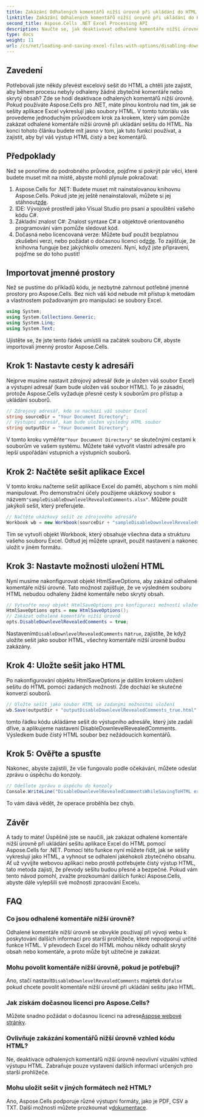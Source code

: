 ```yaml
---
title: Zakázání Odhalených komentářů nižší úrovně při ukládání do HTML
linktitle: Zakázání Odhalených komentářů nižší úrovně při ukládání do HTML
second_title: Aspose.Cells .NET Excel Processing API
description: Naučte se, jak deaktivovat odhalené komentáře nižší úrovně při ukládání sešitu aplikace Excel do HTML pomocí Aspose.Cells for .NET, pomocí tohoto podrobného průvodce krok za krokem.
type: docs
weight: 11
url: /cs/net/loading-and-saving-excel-files-with-options/disabling-downlevel-revealed-comments/
---
```

## Zavedení
Potřebovali jste někdy převést excelový sešit do HTML a chtěli jste zajistit, aby během procesu nebyly odhaleny žádné zbytečné komentáře nebo skrytý obsah? Zde se hodí deaktivace odhalených komentářů nižší úrovně. Pokud používáte Aspose.Cells pro .NET, máte plnou kontrolu nad tím, jak se sešity aplikace Excel vykreslují jako soubory HTML. V tomto tutoriálu vás provedeme jednoduchým průvodcem krok za krokem, který vám pomůže zakázat odhalené komentáře nižší úrovně při ukládání sešitu do HTML. 
Na konci tohoto článku budete mít jasno v tom, jak tuto funkci používat, a zajistit, aby byl váš výstup HTML čistý a bez komentářů.
## Předpoklady
Než se ponoříme do podrobného průvodce, pojďme si pokrýt pár věcí, které budete muset mít na místě, abyste mohli plynule pokračovat:
1.  Aspose.Cells for .NET: Budete muset mít nainstalovanou knihovnu Aspose.Cells. Pokud jste jej ještě nenainstalovali, můžete si jej stáhnout[zde](https://releases.aspose.com/cells/net/).
2. IDE: Vývojové prostředí jako Visual Studio pro psaní a spouštění vašeho kódu C#.
3. Základní znalost C#: Znalost syntaxe C# a objektově orientovaného programování vám pomůže sledovat kód.
4.  Dočasná nebo licencovaná verze: Můžete buď použít bezplatnou zkušební verzi, nebo požádat o dočasnou licenci od[zde](https://purchase.aspose.com/temporary-license/). To zajišťuje, že knihovna funguje bez jakýchkoliv omezení.
Nyní, když jste připraveni, pojďme se do toho pustit!
## Importovat jmenné prostory
Než se pustíme do příkladů kódu, je nezbytné zahrnout potřebné jmenné prostory pro Aspose.Cells. Bez nich váš kód nebude mít přístup k metodám a vlastnostem požadovaným pro manipulaci se soubory Excel.
```csharp
using System;
using System.Collections.Generic;
using System.Linq;
using System.Text;
```
Ujistěte se, že jste tento řádek umístili na začátek souboru C#, abyste importovali jmenný prostor Aspose.Cells.
## Krok 1: Nastavte cesty k adresáři
Nejprve musíme nastavit zdrojový adresář (kde je uložen váš soubor Excel) a výstupní adresář (kam bude uložen váš soubor HTML). To je zásadní, protože Aspose.Cells vyžaduje přesné cesty k souborům pro přístup a ukládání souborů.
```csharp
// Zdrojový adresář, kde se nachází váš soubor Excel
string sourceDir = "Your Document Directory";
// Výstupní adresář, kam bude uložen výsledný HTML soubor
string outputDir = "Your Document Directory";
```
 V tomto kroku vyměňte`"Your Document Directory"` se skutečnými cestami k souborům ve vašem systému. Můžete také vytvořit vlastní adresáře pro lepší uspořádání vstupních a výstupních souborů.
## Krok 2: Načtěte sešit aplikace Excel
 V tomto kroku načteme sešit aplikace Excel do paměti, abychom s ním mohli manipulovat. Pro demonstrační účely použijeme ukázkový soubor s názvem`"sampleDisableDownlevelRevealedComments.xlsx"`. Můžete použít jakýkoli sešit, který preferujete.
```csharp
// Načtěte ukázkový sešit ze zdrojového adresáře
Workbook wb = new Workbook(sourceDir + "sampleDisableDownlevelRevealedComments.xlsx");
```
Tím se vytvoří objekt Workbook, který obsahuje všechna data a strukturu vašeho souboru Excel. Odtud jej můžete upravit, použít nastavení a nakonec uložit v jiném formátu.
## Krok 3: Nastavte možnosti uložení HTML
Nyní musíme nakonfigurovat objekt HtmlSaveOptions, aby zakázal odhalené komentáře nižší úrovně. Tato možnost zajišťuje, že ve výsledném souboru HTML nebudou odhaleny žádné komentáře nebo skrytý obsah.
```csharp
// Vytvořte nový objekt HtmlSaveOptions pro konfiguraci možností uložení
HtmlSaveOptions opts = new HtmlSaveOptions();
// Zakázat odhalené komentáře nižší úrovně
opts.DisableDownlevelRevealedComments = true;
```
 Nastavením`DisableDownlevelRevealedComments` na`true`, zajistíte, že když uložíte sešit jako soubor HTML, všechny komentáře nižší úrovně budou zakázány.
## Krok 4: Uložte sešit jako HTML
Po nakonfigurování objektu HtmlSaveOptions je dalším krokem uložení sešitu do HTML pomocí zadaných možností. Zde dochází ke skutečné konverzi souborů.
```csharp
// Uložte sešit jako soubor HTML se zadanými možnostmi uložení
wb.Save(outputDir + "outputDisableDownlevelRevealedComments_true.html", opts);
```
tomto řádku kódu ukládáme sešit do výstupního adresáře, který jste zadali dříve, a aplikujeme nastavení DisableDownlevelRevealedComments. Výsledkem bude čistý HTML soubor bez nežádoucích komentářů.
## Krok 5: Ověřte a spusťte
Nakonec, abyste zajistili, že vše fungovalo podle očekávání, můžete odeslat zprávu o úspěchu do konzoly.
```csharp
// Odešlete zprávu o úspěchu do konzoly
Console.WriteLine("DisableDownlevelRevealedCommentsWhileSavingToHTML executed successfully.");
```
To vám dává vědět, že operace proběhla bez chyb.
## Závěr
A tady to máte! Úspěšně jste se naučili, jak zakázat odhalené komentáře nižší úrovně při ukládání sešitu aplikace Excel do HTML pomocí Aspose.Cells for .NET. Pomocí této funkce nyní můžete řídit, jak se sešity vykreslují jako HTML, a vyhnout se odhalení jakéhokoli zbytečného obsahu. Ať už vyvíjíte webovou aplikaci nebo prostě potřebujete čistý výstup HTML, tato metoda zajistí, že převody sešitu budou přesné a bezpečné.
Pokud vám tento návod pomohl, zvažte prozkoumání dalších funkcí Aspose.Cells, abyste dále vylepšili své možnosti zpracování Excelu.
## FAQ
### Co jsou odhalené komentáře nižší úrovně?
Odhalené komentáře nižší úrovně se obvykle používají při vývoji webu k poskytování dalších informací pro starší prohlížeče, které nepodporují určité funkce HTML. V převodech Excel do HTML mohou někdy odhalit skrytý obsah nebo komentáře, a proto může být užitečné je zakázat.
### Mohu povolit komentáře nižší úrovně, pokud je potřebuji?
 Ano, stačí nastavit`DisableDownlevelRevealedComments` majetek do`false` pokud chcete povolit komentáře nižší úrovně při ukládání sešitu jako HTML.
### Jak získám dočasnou licenci pro Aspose.Cells?
 Můžete snadno požádat o dočasnou licenci na adrese[Aspose webové stránky](https://purchase.aspose.com/temporary-license/).
### Ovlivňuje zakázání komentářů nižší úrovně vzhled kódu HTML?
Ne, deaktivace odhalených komentářů nižší úrovně neovlivní vizuální vzhled výstupu HTML. Zabraňuje pouze vystavení dalších informací určených pro starší prohlížeče.
### Mohu uložit sešit v jiných formátech než HTML?
 Ano, Aspose.Cells podporuje různé výstupní formáty, jako je PDF, CSV a TXT. Další možnosti můžete prozkoumat v[dokumentace](https://reference.aspose.com/cells/net/).
